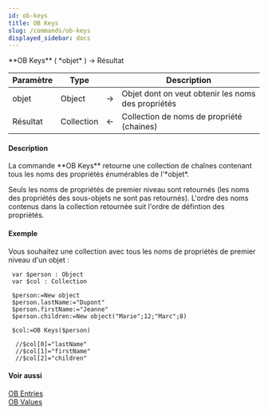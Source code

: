 ```yaml
---
id: ob-keys
title: OB Keys
slug: /commands/ob-keys
displayed_sidebar: docs
---
```


<!--REF #_command_.OB Keys.Syntax-->**OB Keys** ( *objet* ) -> Résultat<!-- END REF-->
<!--REF #_command_.OB Keys.Params-->
| Paramètre | Type |  | Description |
| --- | --- | --- | --- |
| objet | Object | &#8594;  | Objet dont on veut obtenir les noms des propriétés |
| Résultat | Collection | &#8592; | Collection de noms de propriété (chaines) |

<!-- END REF-->

#### Description 

<!--REF #_command_.OB Keys.Summary-->La commande **OB Keys** retourne une collection de chaînes contenant tous les noms des propriétés énumérables de l'*objet*.<!-- END REF--> 

Seuls les noms de propriétés de premier niveau sont retournés (les noms des propriétés des sous-objets ne sont pas retournés). L'ordre des noms contenus dans la collection retournée suit l'ordre de défintion des propriétés.

#### Exemple 

Vous souhaitez une collection avec tous les noms de propriétés de premier niveau d'un objet :

```4d
 var $person : Object
 var $col : Collection
 
 $person:=New object
 $person.lastName:="Dupont"
 $person.firstName:="Jeanne"
 $person.children:=New object("Marie";12;"Marc";8)
 
 $col:=OB Keys($person)
 
  //$col[0]="lastName"
  //$col[1]="firstName"
  //$col[2]="children"
```

#### Voir aussi 

[OB Entries](ob-entries.md)  
[OB Values](ob-values.md)  
